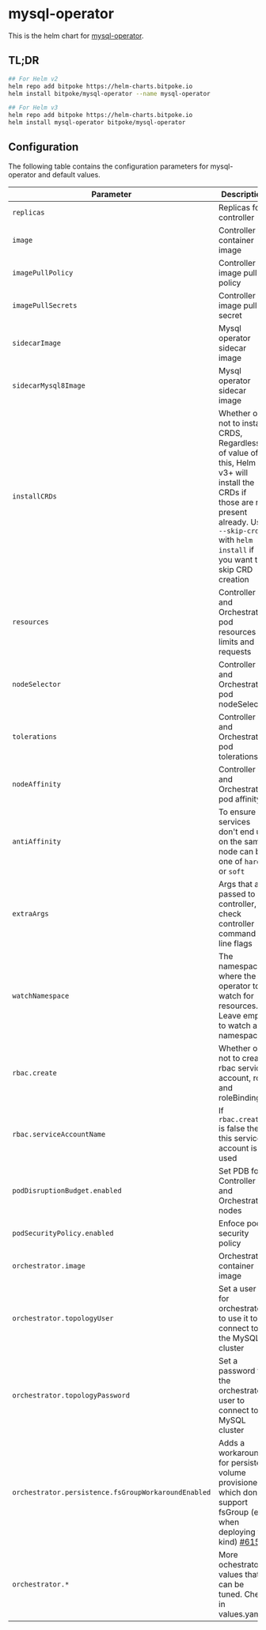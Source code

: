 # mysql-operator

This is the helm chart for [mysql-operator](https://github.com/bitpoke/mysql-operator).

## TL;DR
```sh
## For Helm v2
helm repo add bitpoke https://helm-charts.bitpoke.io
helm install bitpoke/mysql-operator --name mysql-operator

## For Helm v3
helm repo add bitpoke https://helm-charts.bitpoke.io
helm install mysql-operator bitpoke/mysql-operator
```

## Configuration
The following table contains the configuration parameters for mysql-operator and default values.

| Parameter                       | Description                                                                                   | Default value                                           |
| ---                             | ---                                                                                           | ---                                                     |
| `replicas`                      | Replicas for controller                                                                       | `1`                                                     |
| `image`                         | Controller container image                                                                    | `docker.io/bitpoke/mysql-operator:v0.5.1`               |
| `imagePullPolicy`               | Controller image pull policy                                                                  | `IfNotPresent`                                          |
| `imagePullSecrets`              | Controller image pull secret                                                                  |                                                         |
| `sidecarImage`                  | Mysql operator sidecar image                                                                  | `docker.io/kahiro/mysql-operator:0.5.2.test`   |
| `sidecarMysql8Image`            | Mysql operator sidecar image                                                                  | `docker.io/bitpoke/mysql-operator-sidecar-8.0:v0.5.1`   |
| `installCRDs`                   | Whether or not to install CRDS, Regardless of value of this, Helm v3+ will install the CRDs if those are not present already. Use `--skip-crds` with `helm install` if you want to skip CRD creation                                                                | `true`                                    |
| `resources`                     | Controller and Orchestrator pod resources limits and requests                                 | `{}`                                                    |
| `nodeSelector`                  | Controller and Orchestrator pod nodeSelector                                                  | `{}`                                                    |
| `tolerations`                   | Controller and Orchestrator pod tolerations                                                   | `{}`                                                    |
| `nodeAffinity`                  | Controller and Orchestrator pod affinity                                                      | `{}`                                                    |
| `antiAffinity`                  | To ensure 2 services don't end up on the same node can be one of `hard` or `soft`             | `hard`                                                  |
| `extraArgs`                     | Args that are passed to controller, check controller command line flags                       | `[]`                                                    |
| `watchNamespace`                | The namespace where the operator to watch for resources. Leave empty to watch all namespaces. | `""`                                                    |
| `rbac.create`                   | Whether or not to create rbac service account, role and roleBinding                           | `true`                                                  |
| `rbac.serviceAccountName`       | If `rbac.create` is false then this service account is used                                   | a newly created one or `default`                        |
| `podDisruptionBudget.enabled`   | Set PDB for Controller and Orchestrator nodes                                                 | `true`                                                  |
| `podSecurityPolicy.enabled`     | Enfoce pod security policy                                                                    | `false`                                                 |
| `orchestrator.image`            | Orchestrator container image                                                                  | `docker.io/bitpoke/mysql-operator-orchestrator:v0.5.1`  |
| `orchestrator.topologyUser`     | Set a user for orchestrator to use it to connect to the MySQL cluster                         | `orchestrator`                                          |
| `orchestrator.topologyPassword` | Set a password for the orchestrator user to connect to MySQL cluster                          | `<random string>`                                       |
| `orchestrator.persistence.fsGroupWorkaroundEnabled` | Adds a  workaround for persistent volume provisioners which don't support fsGroup (eg. when deploying to kind) [#615](https://github.com/bitpoke/mysql-operator/issues/615) | `false` |
| `orchestrator.*`                | More ochestrator values that can be tuned. Check in values.yaml                               |                                                         |

